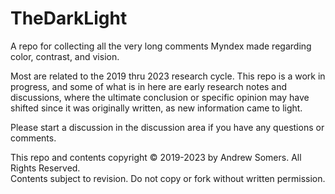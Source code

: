 # TheDarkLight
A repo for collecting all the very long comments Myndex made regarding color, contrast, and vision.

Most are related to the 2019 thru 2023 research cycle. This repo is a work in progress, and some of what is in here are early research notes and discussions, where the ultimate conclusion or specific opinion may have shifted since it was originally written, as new information came to light.

Please start a discussion in the discussion area if you have any questions or comments.

This repo and contents copyright © 2019-2023 by Andrew Somers. All Rights Reserved.    
Contents subject to revision. Do not copy or fork without written permission.
